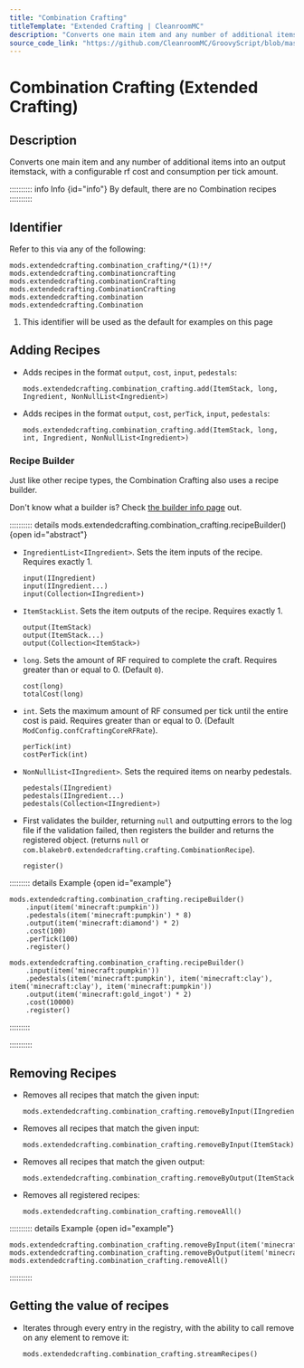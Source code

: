 ```yaml
---
title: "Combination Crafting"
titleTemplate: "Extended Crafting | CleanroomMC"
description: "Converts one main item and any number of additional items into an output itemstack, with a configurable rf cost and consumption per tick amount."
source_code_link: "https://github.com/CleanroomMC/GroovyScript/blob/master/src/main/java/com/cleanroommc/groovyscript/compat/mods/extendedcrafting/CombinationCrafting.java"
---
```


# Combination Crafting (Extended Crafting)

## Description

Converts one main item and any number of additional items into an output itemstack, with a configurable rf cost and consumption per tick amount.

:::::::::: info Info {id="info"}
By default, there are no Combination recipes
::::::::::

## Identifier

Refer to this via any of the following:

```groovy:no-line-numbers {1}
mods.extendedcrafting.combination_crafting/*(1)!*/
mods.extendedcrafting.combinationcrafting
mods.extendedcrafting.combinationCrafting
mods.extendedcrafting.CombinationCrafting
mods.extendedcrafting.combination
mods.extendedcrafting.Combination
```

1. This identifier will be used as the default for examples on this page

## Adding Recipes

- Adds recipes in the format `output`, `cost`, `input`, `pedestals`:

    ```groovy:no-line-numbers
    mods.extendedcrafting.combination_crafting.add(ItemStack, long, Ingredient, NonNullList<Ingredient>)
    ```

- Adds recipes in the format `output`, `cost`, `perTick`, `input`, `pedestals`:

    ```groovy:no-line-numbers
    mods.extendedcrafting.combination_crafting.add(ItemStack, long, int, Ingredient, NonNullList<Ingredient>)
    ```


### Recipe Builder

Just like other recipe types, the Combination Crafting also uses a recipe builder.

Don't know what a builder is? Check [the builder info page](../../../groovy/builder.md) out.

:::::::::: details mods.extendedcrafting.combination_crafting.recipeBuilder() {open id="abstract"}
- `IngredientList<IIngredient>`. Sets the item inputs of the recipe. Requires exactly 1.

    ```groovy:no-line-numbers
    input(IIngredient)
    input(IIngredient...)
    input(Collection<IIngredient>)
    ```

- `ItemStackList`. Sets the item outputs of the recipe. Requires exactly 1.

    ```groovy:no-line-numbers
    output(ItemStack)
    output(ItemStack...)
    output(Collection<ItemStack>)
    ```

- `long`. Sets the amount of RF required to complete the craft. Requires greater than or equal to 0. (Default `0`).

    ```groovy:no-line-numbers
    cost(long)
    totalCost(long)
    ```

- `int`. Sets the maximum amount of RF consumed per tick until the entire cost is paid. Requires greater than or equal to 0. (Default `ModConfig.confCraftingCoreRFRate`).

    ```groovy:no-line-numbers
    perTick(int)
    costPerTick(int)
    ```

- `NonNullList<IIngredient>`. Sets the required items on nearby pedestals.

    ```groovy:no-line-numbers
    pedestals(IIngredient)
    pedestals(IIngredient...)
    pedestals(Collection<IIngredient>)
    ```

- First validates the builder, returning `null` and outputting errors to the log file if the validation failed, then registers the builder and returns the registered object. (returns `null` or `com.blakebr0.extendedcrafting.crafting.CombinationRecipe`).

    ```groovy:no-line-numbers
    register()
    ```

::::::::: details Example {open id="example"}
```groovy:no-line-numbers
mods.extendedcrafting.combination_crafting.recipeBuilder()
    .input(item('minecraft:pumpkin'))
    .pedestals(item('minecraft:pumpkin') * 8)
    .output(item('minecraft:diamond') * 2)
    .cost(100)
    .perTick(100)
    .register()

mods.extendedcrafting.combination_crafting.recipeBuilder()
    .input(item('minecraft:pumpkin'))
    .pedestals(item('minecraft:pumpkin'), item('minecraft:clay'), item('minecraft:clay'), item('minecraft:pumpkin'))
    .output(item('minecraft:gold_ingot') * 2)
    .cost(10000)
    .register()
```

:::::::::

::::::::::

## Removing Recipes

- Removes all recipes that match the given input:

    ```groovy:no-line-numbers
    mods.extendedcrafting.combination_crafting.removeByInput(IIngredient)
    ```

- Removes all recipes that match the given input:

    ```groovy:no-line-numbers
    mods.extendedcrafting.combination_crafting.removeByInput(ItemStack)
    ```

- Removes all recipes that match the given output:

    ```groovy:no-line-numbers
    mods.extendedcrafting.combination_crafting.removeByOutput(ItemStack)
    ```

- Removes all registered recipes:

    ```groovy:no-line-numbers
    mods.extendedcrafting.combination_crafting.removeAll()
    ```

:::::::::: details Example {open id="example"}
```groovy:no-line-numbers
mods.extendedcrafting.combination_crafting.removeByInput(item('minecraft:pumpkin'))
mods.extendedcrafting.combination_crafting.removeByOutput(item('minecraft:gold_ingot'))
mods.extendedcrafting.combination_crafting.removeAll()
```

::::::::::

## Getting the value of recipes

- Iterates through every entry in the registry, with the ability to call remove on any element to remove it:

    ```groovy:no-line-numbers
    mods.extendedcrafting.combination_crafting.streamRecipes()
    ```
